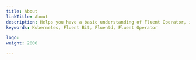 ```yaml
---
title: About
linkTitle: About
description: Helps you have a basic understanding of Fluent Operator, its architecture, license, and key concepts.
keywords: Kubernetes, Fluent Bit, Fluentd, Fluent Operator

logo: 
weight: 2000

---
```


